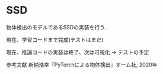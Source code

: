 # SSD
物体検出のモデルであるSSDの実装を行う.

現在、学習コードまで完成(テストはまだ)

現在、推論コードの実装は終了、次は可視化 -> テストの予定



参考文献
新納浩幸『PyTorchによる物体検出』オーム社, 2020年